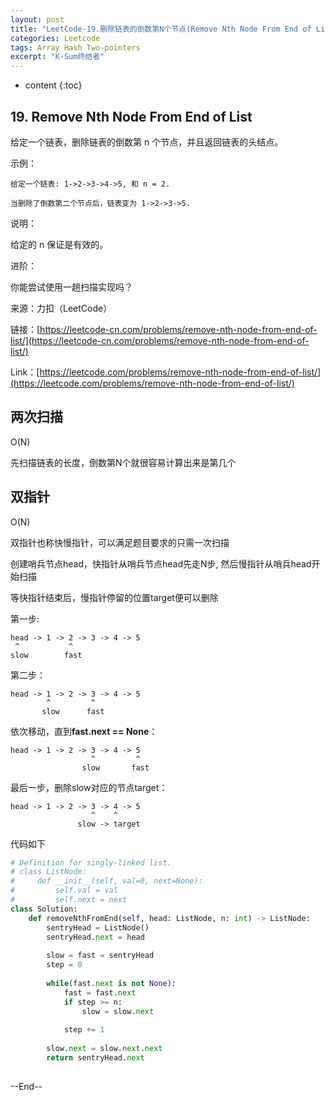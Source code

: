 ```yaml
---
layout: post
title: "LeetCode-19.删除链表的倒数第N个节点(Remove Nth Node From End of List)"
categories: Leetcode
tags: Array Hash Two-pointers
excerpt: "K-Sum终结者"
---
```


* content
{:toc}
## 19. Remove Nth Node From End of List

给定一个链表，删除链表的倒数第 n 个节点，并且返回链表的头结点。

示例：

```
给定一个链表: 1->2->3->4->5, 和 n = 2.

当删除了倒数第二个节点后，链表变为 1->2->3->5.
```

说明：

给定的 n 保证是有效的。

进阶：

你能尝试使用一趟扫描实现吗？

来源：力扣（LeetCode）

链接：[https://leetcode-cn.com/problems/remove-nth-node-from-end-of-list/](https://leetcode-cn.com/problems/remove-nth-node-from-end-of-list/)

Link：[https://leetcode.com/problems/remove-nth-node-from-end-of-list/](https://leetcode.com/problems/remove-nth-node-from-end-of-list/)

## 两次扫描

O(N)

先扫描链表的长度，倒数第N个就很容易计算出来是第几个

## 双指针

O(N)

双指针也称快慢指针，可以满足题目要求的只需一次扫描

创建哨兵节点head，快指针从哨兵节点head先走N步, 然后慢指针从哨兵head开始扫描

等快指针结束后，慢指针停留的位置target便可以删除

第一步:

```
head -> 1 -> 2 -> 3 -> 4 -> 5
 ^           ^
slow        fast 
```

第二步：

```
head -> 1 -> 2 -> 3 -> 4 -> 5
        ^         ^
       slow      fast 
```

依次移动，直到**fast.next == None**：

```
head -> 1 -> 2 -> 3 -> 4 -> 5
                  ^         ^
                slow       fast 
```

最后一步，删除slow对应的节点target：

```
head -> 1 -> 2 -> 3 -> 4 -> 5
                  ^    ^
               slow -> ​target
```

代码如下

```python
# Definition for singly-linked list.
# class ListNode:
#     def __init__(self, val=0, next=None):
#         self.val = val
#         self.next = next
class Solution:
    def removeNthFromEnd(self, head: ListNode, n: int) -> ListNode:
        sentryHead = ListNode()
        sentryHead.next = head
        
        slow = fast = sentryHead
        step = 0
        
        while(fast.next is not None):
            fast = fast.next
            if step >= n:
                slow = slow.next
        
            step += 1
        
        slow.next = slow.next.next
        return sentryHead.next
        
```

--End--


